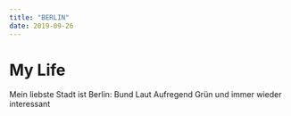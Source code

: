 ```yaml
---
title: "BERLIN"
date: 2019-09-26
---
```



# My Life

Mein liebste Stadt ist Berlin: 
  Bund
  Laut
  Aufregend
  Grün
  und immer wieder interessant
